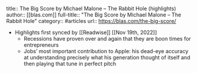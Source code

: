 title:: The Big Score by Michael Malone – The Rabbit Hole (highlights)
author:: [[blas.com]]
full-title:: "The Big Score by Michael Malone – The Rabbit Hole"
category:: #articles
url:: https://blas.com/the-big-score/

- Highlights first synced by [[Readwise]] [[Nov 19th, 2022]]
	- Recessions have proven over and again that they are boon times for entrepreneurs
	- Jobs’ most important contribution to Apple: his dead-eye accuracy at understanding precisely what his generation thought of itself and then playing that tune in perfect pitch